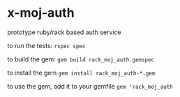 x-moj-auth
==========

prototype ruby/rack based auth service

to run the tests: ```rspec spec```

to build the gem: ```gem build rack_moj_auth.gemspec```

to install the gem ```gem install rack_moj_auth-*.gem```

to use the gem, add it to your gemfile ```gem 'rack_moj_auth```




